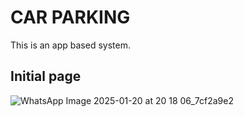 # CAR PARKING

This is an app based system.

## Initial page
![WhatsApp Image 2025-01-20 at 20 18 06_7cf2a9e2](https://github.com/user-attachments/assets/2a8929a4-e351-4155-ad00-aed630443024)
